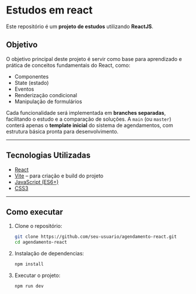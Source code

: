 # Estudos em react

Este repositório é um **projeto de estudos** utilizando **ReactJS**.

##  Objetivo

O objetivo principal deste projeto é servir como base para aprendizado e prática de conceitos fundamentais do React, como:

- Componentes
- State (estado)
- Eventos
- Renderização condicional
- Manipulação de formulários

Cada funcionalidade será implementada em **branches separadas**, facilitando o estudo e a comparação de soluções. A `main` (ou `master`) conterá apenas o **template inicial** do sistema de agendamentos, com estrutura básica pronta para desenvolvimento.

---

##  Tecnologias Utilizadas

- [React](https://reactjs.org/)
- [Vite](https://vitejs.dev/) – para criação e build do projeto
- [JavaScript (ES6+)](https://developer.mozilla.org/en-US/docs/Web/JavaScript)
- [CSS3](https://developer.mozilla.org/pt-BR/docs/Web/CSS)

---

##  Como executar

1. Clone o repositório:
   ```bash
   git clone https://github.com/seu-usuario/agendamento-react.git
   cd agendamento-react

2. Instalação de dependencias:
    ```bash
    npm install

3. Executar o projeto:
    ```bash
    npm run dev
